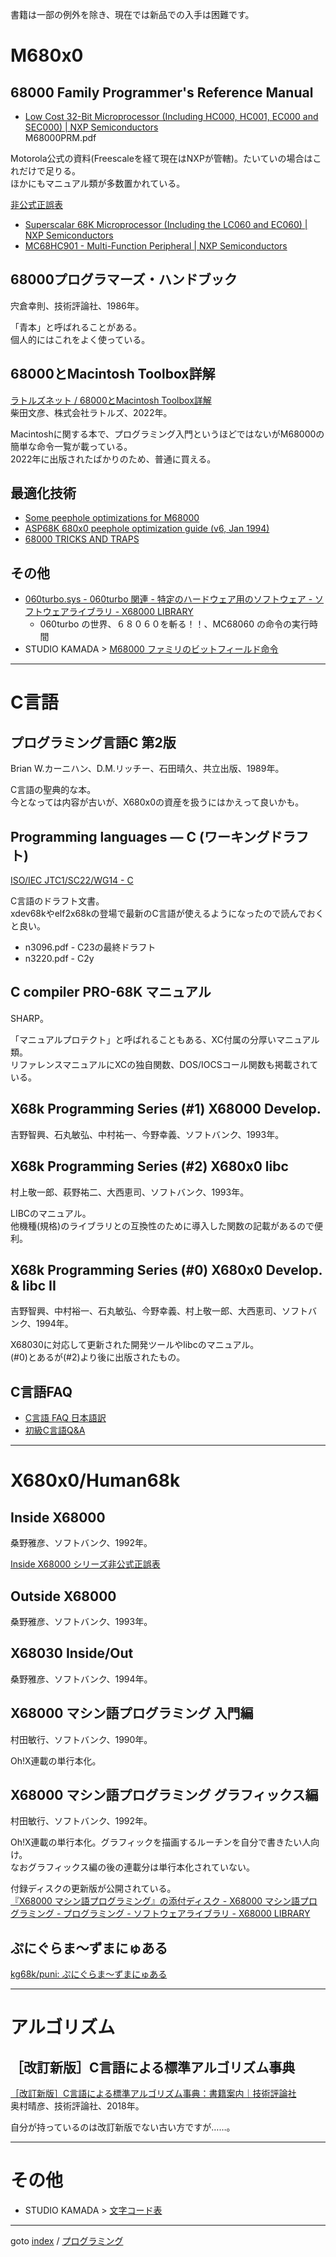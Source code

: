書籍は一部の例外を除き、現在では新品での入手は困難です。


# M680x0

## 68000 Family Programmer's Reference Manual
* [Low Cost 32-Bit Microprocessor (Including HC000, HC001, EC000 and SEC000) | NXP Semiconductors](https://www.nxp.com/products/processors-and-microcontrollers/legacy-mpu-mcus/32-bit-coldfire-mcus-mpus/68k-processors-legacy/m680x0/low-cost-32-bit-microprocessor-including-hc000-hc001-ec000-and-sec000:MC68000)  
  M68000PRM.pdf

Motorola公式の資料(Freescaleを経て現在はNXPが管轄)。たいていの場合はこれだけで足りる。  
ほかにもマニュアル類が多数置かれている。

[非公式正誤表](m68um_errata.md)

* [Superscalar 68K Microprocessor (Including the LC060 and EC060) | NXP Semiconductors](https://www.nxp.jp/products/no-longer-manufactured/superscalar-68k-microprocessorbr-including-the-lc060-and-ec060:MC68060)
* [MC68HC901 - Multi-Function Peripheral | NXP Semiconductors](https://www.nxp.jp/products/no-longer-manufactured/mc68hc901-multi-function-peripheral:MC68901)


## 68000プログラマーズ・ハンドブック
宍倉幸則、技術評論社、1986年。

「青本」と呼ばれることがある。  
個人的にはこれをよく使っている。


## 68000とMacintosh Toolbox詳解
[ラトルズネット / 68000とMacintosh Toolbox詳解](https://www.rutles.net/products/detail.php?product_id=891)  
柴田文彦、株式会社ラトルズ、2022年。

Macintoshに関する本で、プログラミング入門というほどではないがM68000の簡単な命令一覧が載っている。  
2022年に出版されたばかりのため、普通に買える。  


## 最適化技術

* [Some peephole optimizations for M68000](https://gist.github.com/flamewing/ad17bf22875be36ad4ae26f159a94f8b)
* [ASP68K 680x0 peephole optimization guide (v6, Jan 1994)](http://www.easy68k.com/paulrsm/doc/asp68k6.txt)
* [68000 TRICKS AND TRAPS](http://www.easy68k.com/paulrsm/doc/trick68k.htm)


## その他

* [060turbo.sys - 060turbo 関連 - 特定のハードウェア用のソフトウェア - ソフトウェアライブラリ - X68000 LIBRARY](http://retropc.net/x68000/software/hardware/060turbo/060turbo_sys/)
  * 060turbo の世界、６８０６０を斬る！！、MC68060 の命令の実行時間
* STUDIO KAMADA &gt; [M68000 ファミリのビットフィールド命令](https://stdkmd.net/bitfield/)


----
# C言語

## プログラミング言語C 第2版
Brian W.カーニハン、D.M.リッチー、石田晴久、共立出版、1989年。

C言語の聖典的な本。  
今となっては内容が古いが、X680x0の資産を扱うにはかえって良いかも。


## Programming languages — C (ワーキングドラフト)
[ISO/IEC JTC1/SC22/WG14 - C](https://www.open-std.org/jtc1/sc22/wg14/)  

C言語のドラフト文書。  
xdev68kやelf2x68kの登場で最新のC言語が使えるようになったので読んでおくと良い。
* n3096.pdf - C23の最終ドラフト
* n3220.pdf - C2y


## C compiler PRO-68K マニュアル
SHARP。

「マニュアルプロテクト」と呼ばれることもある、XC付属の分厚いマニュアル類。  
リファレンスマニュアルにXCの独自関数、DOS/IOCSコール関数も掲載されている。

## X68k Programming Series (#1) X68000 Develop.
吉野智興、石丸敏弘、中村祐一、今野幸義、ソフトバンク、1993年。


## X68k Programming Series (#2) X680x0 libc
村上敬一郎、萩野祐二、大西恵司、ソフトバンク、1993年。

LIBCのマニュアル。  
他機種(規格)のライブラリとの互換性のために導入した関数の記載があるので便利。


## X68k Programming Series (#0) X680x0 Develop. &amp; libc II
吉野智興、中村裕一、石丸敏弘、今野幸義、村上敬一郎、大西恵司、ソフトバンク、1994年。

X68030に対応して更新された開発ツールやlibcのマニュアル。  
(#0)とあるが(#2)より後に出版されたもの。


## C言語FAQ

* [C言語 FAQ 日本語訳](http://www.kouno.jp/home/c_faq/)
* [初級C言語Q&amp;A](http://www.st.rim.or.jp/~phinloda/cqa.html)


----
# X680x0/Human68k

## Inside X68000
桑野雅彦、ソフトバンク、1992年。

[Inside X68000 シリーズ非公式正誤表](https://kg68k.github.io/InsideX68000-errata/)


## Outside X68000
桑野雅彦、ソフトバンク、1993年。


## X68030 Inside/Out
桑野雅彦、ソフトバンク、1994年。


## X68000 マシン語プログラミング 入門編
村田敏行、ソフトバンク、1990年。

Oh!X連載の単行本化。


## X68000 マシン語プログラミング グラフィックス編
村田敏行、ソフトバンク、1992年。

Oh!X連載の単行本化。グラフィックを描画するルーチンを自分で書きたい人向け。  
なおグラフィックス編の後の連載分は単行本化されていない。

付録ディスクの更新版が公開されている。  
[『X68000 マシン語プログラミング』の添付ディスク - X68000 マシン語プログラミング - プログラミング - ソフトウェアライブラリ - X68000 LIBRARY](http://retropc.net/x68000/software/develop/xmlp/xmlp2001/)


## ぷにぐらま～ずまにゅある 
[kg68k/puni: ぷにぐらま～ずまにゅある](https://github.com/kg68k/puni)



----
# アルゴリズム

## ［改訂新版］C言語による標準アルゴリズム事典
[［改訂新版］C言語による標準アルゴリズム事典：書籍案内｜技術評論社](https://gihyo.jp/book/2018/978-4-7741-9690-9)  
奥村晴彦、技術評論社、2018年。

自分が持っているのは改訂新版でない古い方ですが……。


----
# その他

* STUDIO KAMADA &gt; [文字コード表](https://stdkmd.net/charcode/)



----
goto [index](../README.md) / [プログラミング](./README.md)
